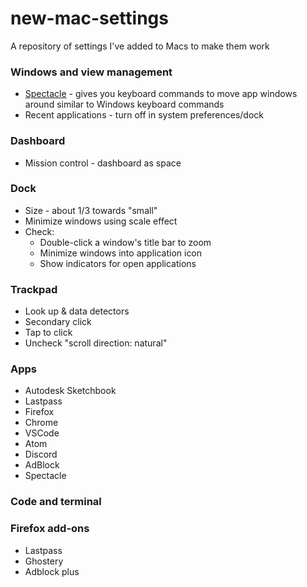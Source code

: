 # new-mac-settings
A repository of settings I've added to Macs to make them work


### Windows and view management
* [Spectacle](https://www.spectacleapp.com/) - gives you keyboard commands to move app windows around similar to Windows keyboard commands
* Recent applications - turn off in system preferences/dock

### Dashboard
* Mission control - dashboard as space

### Dock
* Size - about 1/3 towards "small"
* Minimize windows using scale effect
* Check: 
  * Double-click a window's title bar to zoom
  * Minimize windows into application icon
  * Show indicators for open applications
  
### Trackpad
* Look up & data detectors
* Secondary click
* Tap to click
* Uncheck "scroll direction: natural"

### Apps
* Autodesk Sketchbook 
* Lastpass
* Firefox
* Chrome
* VSCode 
* Atom
* Discord 
* AdBlock
* Spectacle


### Code and terminal

### Firefox add-ons
* Lastpass
* Ghostery
* Adblock plus
